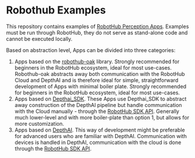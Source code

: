 # Robothub Examples

This repository contains examples of [RobotHub Perception Apps](https://hub-docs.luxonis.com/docs/perception-apps/overview). Examples must be run through RobotHub, they do not serve as stand-alone code and cannot be executed locally. 

Based on abstraction level, Apps can be divided into three categories:
1. Apps based on the [robothub-oak](https://github.com/luxonis/robothub-oak) library. Strongly recommended for beginners in the RobotHub ecosystem, ideal for most use-cases. Robothub-oak abstracts away both communication with the RobotHub Cloud and DepthAI and is therefore ideal for simple, straightforward development of Apps with minimal boiler plate. Strongly recommended for beginners in the RobotHub ecosystem, ideal for most use-cases.
2. Apps based on [Depthai_SDK](https://docs.luxonis.com/projects/sdk/en/latest/index.html). These Apps use Depthai_SDK to abstract away construction of the DepthAI pipeline but handle communication with the Cloud manually - through the [RobotHub SDK API](https://docs-beta.luxonis.com/robothub/api-reference/robothub). Generally much lower-level and with more boiler-plate than option 1, but allows for more customization. 
3. Apps based on [DepthAI](https://docs.luxonis.com/en/latest/). This way of development might be preferable for advanced users who are familiar with DepthAI. Communication with devices is handled in DepthAI, communication with the cloud is done through the [RobotHub SDK API](https://docs-beta.luxonis.com/robothub/api-reference/robothub).

